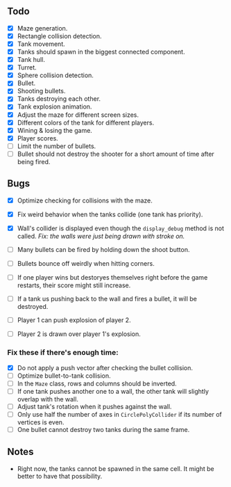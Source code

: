 ## Todo
- [x] Maze generation.
- [x] Rectangle collision detection.
- [x] Tank movement.
- [x] Tanks should spawn in the biggest connected component.
- [x] Tank hull.
- [x] Turret.
- [x] Sphere collision detection.
- [x] Bullet.
- [x] Shooting bullets.
- [x] Tanks destroying each other.
- [x] Tank explosion animation.
- [x] Adjust the maze for different screen sizes.
- [x] Different colors of the tank for different players.
- [x] Wining & losing the game.
- [x] Player scores.
- [ ] Limit the number of bullets.
- [ ] Bullet should not destroy the shooter for a short amount of time after being fired.

## Bugs
- [x] Optimize checking for collisions with the maze.
- [x] Fix weird behavior when the tanks collide (one tank has priority).
- [x] Wall's collider is displayed even though the `display_debug` method is not called. _Fix: the walls were just being drawn with stroke on._
- [ ] Many bullets can be fired by holding down the shoot button.
- [ ] Bullets bounce off weirdly when hitting corners. 
- [ ] If one player wins but destoryes themselves right before the game restarts, their score might still increase.
- [ ] If a tank us pushing back to the wall and fires a bullet, it will be destroyed.
- [ ] Player 1 can push explosion of player 2.
- [ ] Player 2 is drawn over player 1's explosion.


### Fix these if there's enough time:
- [x] Do not apply a push vector after checking the bullet collision.
- [ ] Optimize bullet-to-tank collision.
- [ ] In the `Maze` class, rows and columns should be inverted.
- [ ] If one tank pushes another one to a wall, the other tank will slightly overlap with the wall.
- [ ] Adjust tank's rotation when it pushes against the wall.
- [ ] Only use half the number of axes in `CirclePolyCollider` if its number of vertices is even.
- [ ] One bullet cannot destroy two tanks during the same frame.

## Notes
- Right now, the tanks cannot be spawned in the same cell. It might be better to have that possibility.